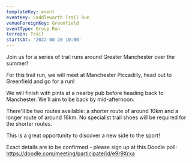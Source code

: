 ```yaml
---
templateKey: event
eventKey: Saddleworth Trail Run
venueForeignKey: Greenfield
eventType: Group Run
terrain: Trail
startsAt: '2022-08-20 10:00'
---
```

Join us for a series of trail runs around Greater Manchester over the summer!

For this trail run, we will meet at Manchester Piccadilly, head out to Greenfield and go for a run!

We will finish with pints at a nearby pub before heading back to Manchester. We'll aim to be back by mid-afternoon.

There'll be two routes available: a shorter route of around 10km and a longer route of around 16km. No specialist trail shoes will be required for the shorter routes.

This is a great opportunity to discover a new side to the sport!

Exact details are to be confirmed - please sign up at this Doodle poll: https://doodle.com/meeting/participate/id/e9r9Xrxa